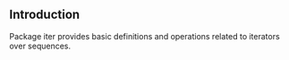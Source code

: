 
## Introduction

Package iter provides basic definitions and operations related to iterators over sequences.